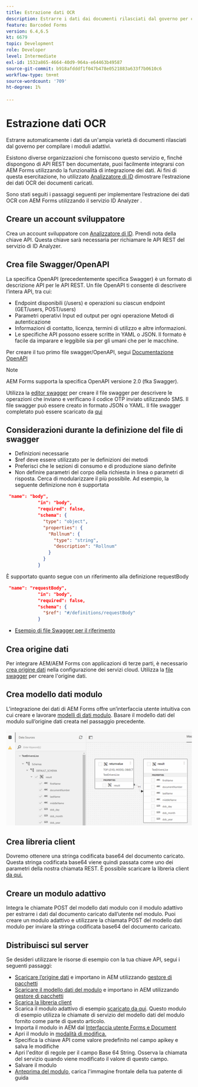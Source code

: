 ```yaml
---
title: Estrazione dati OCR
description: Estrarre i dati dai documenti rilasciati dal governo per compilare i moduli.
feature: Barcoded Forms
version: 6.4,6.5
kt: 6679
topic: Development
role: Developer
level: Intermediate
exl-id: 1532a865-4664-40d9-964a-e64463b49587
source-git-commit: b918afdddf1f047b478e0521883a633f7b0610c6
workflow-type: tm+mt
source-wordcount: '709'
ht-degree: 1%

---
```


# Estrazione dati OCR

Estrarre automaticamente i dati da un&#39;ampia varietà di documenti rilasciati dal governo per compilare i moduli adattivi.

Esistono diverse organizzazioni che forniscono questo servizio e, finché dispongono di API REST ben documentate, puoi facilmente integrarsi con AEM Forms utilizzando la funzionalità di integrazione dei dati. Ai fini di questa esercitazione, ho utilizzato [Analizzatore di ID](https://www.idanalyzer.com/) dimostrare l’estrazione dei dati OCR dei documenti caricati.

Sono stati seguiti i passaggi seguenti per implementare l’estrazione dei dati OCR con AEM Forms utilizzando il servizio ID Analyzer .

## Creare un account sviluppatore

Crea un account sviluppatore con [Analizzatore di ID](https://portal.idanalyzer.com/signin.html). Prendi nota della chiave API. Questa chiave sarà necessaria per richiamare le API REST del servizio di ID Analyzer.

## Crea file Swagger/OpenAPI

La specifica OpenAPI (precedentemente specifica Swagger) è un formato di descrizione API per le API REST. Un file OpenAPI ti consente di descrivere l’intera API, tra cui:

* Endpoint disponibili (/users) e operazioni su ciascun endpoint (GET/users, POST/users)
* Parametri operativi Input ed output per ogni operazione Metodi di autenticazione
* Informazioni di contatto, licenza, termini di utilizzo e altre informazioni.
* Le specifiche API possono essere scritte in YAML o JSON. Il formato è facile da imparare e leggibile sia per gli umani che per le macchine.

Per creare il tuo primo file swagger/OpenAPI, segui [Documentazione OpenAPI](https://swagger.io/docs/specification/2-0/basic-structure/)

>[!NOTE]
> AEM Forms supporta la specifica OpenAPI versione 2.0 (fka Swagger).

Utilizza la [editor swagger](https://editor.swagger.io/) per creare il file swagger per descrivere le operazioni che inviano e verificano il codice OTP inviato utilizzando SMS. Il file swagger può essere creato in formato JSON o YAML. Il file swagger completato può essere scaricato da [qui](assets/drivers-license-swagger.zip)

## Considerazioni durante la definizione del file di swagger

* Definizioni necessarie
* $ref deve essere utilizzato per le definizioni dei metodi
* Preferisci che le sezioni di consumo e di produzione siano definite
* Non definire parametri del corpo della richiesta in linea o parametri di risposta. Cerca di modularizzare il più possibile. Ad esempio, la seguente definizione non è supportata

```json
 "name": "body",
            "in": "body",
            "required": false,
            "schema": {
              "type": "object",
              "properties": {
                "Rollnum": {
                  "type": "string",
                  "description": "Rollnum"
                }
              }
            }
```

È supportato quanto segue con un riferimento alla definizione requestBody

```json
 "name": "requestBody",
            "in": "body",
            "required": false,
            "schema": {
              "$ref": "#/definitions/requestBody"
            }
```

* [Esempio di file Swagger per il riferimento](assets/sample-swagger.json)

## Crea origine dati

Per integrare AEM/AEM Forms con applicazioni di terze parti, è necessario [crea origine dati](https://experienceleague.adobe.com/docs/experience-manager-learn/forms/ic-web-channel-tutorial/parttwo.html) nella configurazione dei servizi cloud. Utilizza la [file swagger](assets/drivers-license-swagger.zip) per creare l&#39;origine dati.

## Crea modello dati modulo

L’integrazione dei dati di AEM Forms offre un’interfaccia utente intuitiva con cui creare e lavorare [modelli di dati modulo](https://experienceleague.adobe.com/docs/experience-manager-65/forms/form-data-model/create-form-data-models.html). Basare il modello dati del modulo sull’origine dati creata nel passaggio precedente.

![fdm](assets/test-dl-fdm.PNG)

## Crea libreria client

Dovremo ottenere una stringa codificata base64 del documento caricato. Questa stringa codificata base64 viene quindi passata come uno dei parametri della nostra chiamata REST.
È possibile scaricare la libreria client [da qui.](assets/drivers-license-client-lib.zip)

## Creare un modulo adattivo

Integra le chiamate POST del modello dati modulo con il modulo adattivo per estrarre i dati dal documento caricato dall’utente nel modulo. Puoi creare un modulo adattivo e utilizzare la chiamata POST del modello dati modulo per inviare la stringa codificata base64 del documento caricato.

## Distribuisci sul server

Se desideri utilizzare le risorse di esempio con la tua chiave API, segui i seguenti passaggi:

* [Scaricare l’origine dati](assets/drivers-license-source.zip) e importano in AEM utilizzando [gestore di pacchetti](http://localhost:4502/crx/packmgr/index.jsp)
* [Scaricare il modello dati del modulo](assets/drivers-license-fdm.zip) e importano in AEM utilizzando [gestore di pacchetti](http://localhost:4502/crx/packmgr/index.jsp)
* [Scarica la libreria client](assets/drivers-license-client-lib.zip)
* Scarica il modulo adattivo di esempio [scaricato da qui](assets/adaptive-form-dl.zip). Questo modulo di esempio utilizza le chiamate di servizio del modello dati del modulo fornito come parte di questo articolo.
* Importa il modulo in AEM dal [Interfaccia utente Forms e Document](http://localhost:4502/aem/forms.html/content/dam/formsanddocuments)
* Apri il modulo in [modalità di modifica.](http://localhost:4502/editor.html/content/forms/af/driverslicenseandpassport.html)
* Specifica la chiave API come valore predefinito nel campo apikey e salva le modifiche
* Apri l&#39;editor di regole per il campo Base 64 String. Osserva la chiamata del servizio quando viene modificato il valore di questo campo.
* Salvare il modulo
* [Anteprima del modulo](http://localhost:4502/content/dam/formsanddocuments/driverslicenseandpassport/jcr:content?wcmmode=disabled), carica l&#39;immagine frontale della tua patente di guida
